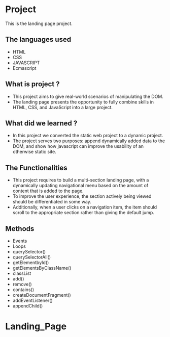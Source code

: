 
# **Project**

This is the landing page project.

## The languages used

- HTML
- CSS
- JAVASCRIPT
- Ecmascript

## What is project ?

- This project aims to give real-world scenarios of manipulating the DOM.
- The landing page presents the opportunity to fully combine skills in HTML, CSS, and JavaScript into a large project.

## What did we learned ?

- In this project we converted the static web project to a dynamic project.
- The project serves two purposes: append dynamically added data to the DOM, and show how javascript can improve the usability of an otherwise static site.

## The Functionalities

- This project requires to build a multi-section landing page, with a dynamically updating navigational menu based on the amount of content that is added to the page.
- To improve the user experience, the section actively being viewed should be differentiated in some way.
- Additionally, when a user clicks on a navigation item, the item should scroll to the appropriate section rather than giving the default jump.

## Methods

- Events
- Loops
- querySelector()
- querySelectorAll()
- getElementbyId()
- getElementsByClassName()
- classList
- add()
- remove()
- contains()
- createDocumentFragment()
- addEventListener()
- appendChild()
# Landing_Page
